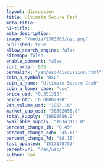 ```yaml
---
layout: discussion
title: Ultimate Secure Cash
meta-title: 
h1-title: 
meta-description: 
image: "/media/1383363/usc.png"
published: true
allow_search_engine: false
sitemap: false
enable_comment: false
sort_order: 635
permalink: "/en/usc/discussion.html"
coin_a_symbol: "USC"
coin_a_name: "Ultimate Secure Cash"
coin_a_lower_case: "usc"
price_usd: "0.351313"
price_btc: "0.00002990"
24h_volume_usd: "1853.16"
market_cap_usd: "38602656.0"
total_supply: "38602656.0"
available_supply: "10343113.0"
percent_change_1h: "0.45"
percent_change_24h: "45.61"
percent_change_7d: "88.15"
last_updated: "1517140753"
parent-url: "/en/usc/"
author: Sam
---
```


